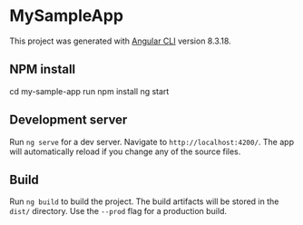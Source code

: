 # MySampleApp

This project was generated with [Angular CLI](https://github.com/angular/angular-cli) version 8.3.18.


## NPM install
cd my-sample-app
run npm install 
ng start

## Development server

Run `ng serve` for a dev server. Navigate to `http://localhost:4200/`. The app will automatically reload if you change any of the source files.


## Build

Run `ng build` to build the project. The build artifacts will be stored in the `dist/` directory. Use the `--prod` flag for a production build.

